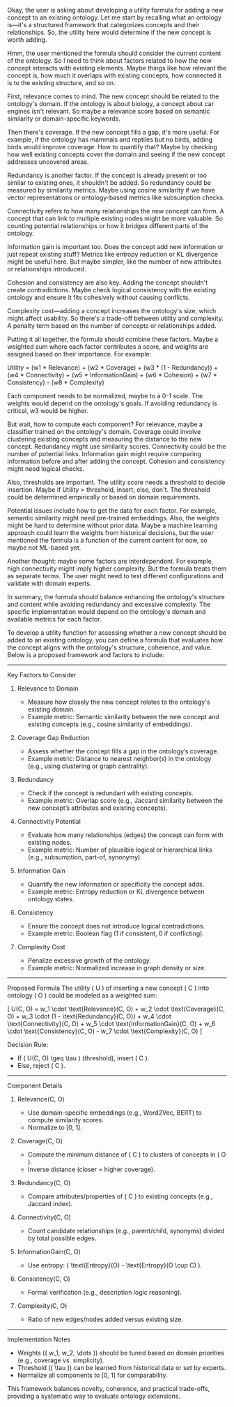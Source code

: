 Okay, the user is asking about developing a utility formula for adding a new concept to an existing ontology. Let me start by recalling what an ontology is—it's a structured framework that categorizes concepts and their relationships. So, the utility here would determine if the new concept is worth adding.

Hmm, the user mentioned the formula should consider the current content of the ontology. So I need to think about factors related to how the new concept interacts with existing elements. Maybe things like how relevant the concept is, how much it overlaps with existing concepts, how connected it is to the existing structure, and so on.

First, relevance comes to mind. The new concept should be related to the ontology's domain. If the ontology is about biology, a concept about car engines isn't relevant. So maybe a relevance score based on semantic similarity or domain-specific keywords.

Then there's coverage. If the new concept fills a gap, it's more useful. For example, if the ontology has mammals and reptiles but no birds, adding birds would improve coverage. How to quantify that? Maybe by checking how well existing concepts cover the domain and seeing if the new concept addresses uncovered areas.

Redundancy is another factor. If the concept is already present or too similar to existing ones, it shouldn't be added. So redundancy could be measured by similarity metrics. Maybe using cosine similarity if we have vector representations or ontology-based metrics like subsumption checks.

Connectivity refers to how many relationships the new concept can form. A concept that can link to multiple existing nodes might be more valuable. So counting potential relationships or how it bridges different parts of the ontology.

Information gain is important too. Does the concept add new information or just repeat existing stuff? Metrics like entropy reduction or KL divergence might be useful here. But maybe simpler, like the number of new attributes or relationships introduced.

Cohesion and consistency are also key. Adding the concept shouldn't create contradictions. Maybe check logical consistency with the existing ontology and ensure it fits cohesively without causing conflicts.

Complexity cost—adding a concept increases the ontology's size, which might affect usability. So there's a trade-off between utility and complexity. A penalty term based on the number of concepts or relationships added.

Putting it all together, the formula should combine these factors. Maybe a weighted sum where each factor contributes a score, and weights are assigned based on their importance. For example:

Utility = (w1 * Relevance) + (w2 * Coverage) + (w3 * (1 - Redundancy)) + (w4 * Connectivity) + (w5 * InformationGain) + (w6 * Cohesion) + (w7 * Consistency) - (w8 * Complexity)

Each component needs to be normalized, maybe to a 0-1 scale. The weights would depend on the ontology's goals. If avoiding redundancy is critical, w3 would be higher.

But wait, how to compute each component? For relevance, maybe a classifier trained on the ontology's domain. Coverage could involve clustering existing concepts and measuring the distance to the new concept. Redundancy might use similarity scores. Connectivity could be the number of potential links. Information gain might require comparing information before and after adding the concept. Cohesion and consistency might need logical checks.

Also, thresholds are important. The utility score needs a threshold to decide insertion. Maybe if Utility > threshold, insert; else, don't. The threshold could be determined empirically or based on domain requirements.

Potential issues include how to get the data for each factor. For example, semantic similarity might need pre-trained embeddings. Also, the weights might be hard to determine without prior data. Maybe a machine learning approach could learn the weights from historical decisions, but the user mentioned the formula is a function of the current content for now, so maybe not ML-based yet.

Another thought: maybe some factors are interdependent. For example, high connectivity might imply higher complexity. But the formula treats them as separate terms. The user might need to test different configurations and validate with domain experts.

In summary, the formula should balance enhancing the ontology's structure and content while avoiding redundancy and excessive complexity. The specific implementation would depend on the ontology's domain and available metrics for each factor.

To develop a utility function for assessing whether a new concept should be added to an existing ontology, you can define a formula that evaluates how the concept aligns with the ontology's structure, coherence, and value. Below is a proposed framework and factors to include:

---

Key Factors to Consider
1. Relevance to Domain  
   - Measure how closely the new concept relates to the ontology's existing domain.  
   - Example metric: Semantic similarity between the new concept and existing concepts (e.g., cosine similarity of embeddings).  

2. Coverage Gap Reduction  
   - Assess whether the concept fills a gap in the ontology’s coverage.  
   - Example metric: Distance to nearest neighbor(s) in the ontology (e.g., using clustering or graph centrality).  

3. Redundancy  
   - Check if the concept is redundant with existing concepts.  
   - Example metric: Overlap score (e.g., Jaccard similarity between the new concept’s attributes and existing concepts).  

4. Connectivity Potential  
   - Evaluate how many relationships (edges) the concept can form with existing nodes.  
   - Example metric: Number of plausible logical or hierarchical links (e.g., subsumption, part-of, synonymy).  

5. Information Gain  
   - Quantify the new information or specificity the concept adds.  
   - Example metric: Entropy reduction or KL divergence between ontology states.  

6. Consistency  
   - Ensure the concept does not introduce logical contradictions.  
   - Example metric: Boolean flag (1 if consistent, 0 if conflicting).  

7. Complexity Cost  
   - Penalize excessive growth of the ontology.  
   - Example metric: Normalized increase in graph density or size.  

---

Proposed Formula
The utility \( U \) of inserting a new concept \( C \) into ontology \( O \) could be modeled as a weighted sum:  

\[
U(C, O) = w_1 \cdot \text{Relevance}(C, O) + w_2 \cdot \text{Coverage}(C, O) + w_3 \cdot (1 - \text{Redundancy}(C, O)) + w_4 \cdot \text{Connectivity}(C, O) + w_5 \cdot \text{InformationGain}(C, O) + w_6 \cdot \text{Consistency}(C, O) - w_7 \cdot \text{Complexity}(C, O)
\]

Decision Rule:  
- If \( U(C, O) \geq \tau \) (threshold), insert \( C \).  
- Else, reject \( C \).  

---

Component Details
1. Relevance(C, O)  
   - Use domain-specific embeddings (e.g., Word2Vec, BERT) to compute similarity scores.  
   - Normalize to [0, 1].  

2. Coverage(C, O)  
   - Compute the minimum distance of \( C \) to clusters of concepts in \( O \).  
   - Inverse distance (closer = higher coverage).  

3. Redundancy(C, O)  
   - Compare attributes/properties of \( C \) to existing concepts (e.g., Jaccard index).  

4. Connectivity(C, O)  
   - Count candidate relationships (e.g., parent/child, synonyms) divided by total possible edges.  

5. InformationGain(C, O)  
   - Use entropy: \( \text{Entropy}(O) - \text{Entropy}(O \cup C) \).  

6. Consistency(C, O)  
   - Formal verification (e.g., description logic reasoning).  

7. Complexity(C, O)  
   - Ratio of new edges/nodes added versus existing size.  

---

Implementation Notes
- Weights (\( w_1, w_2, \dots \)) should be tuned based on domain priorities (e.g., coverage vs. simplicity).  
- Threshold (\( \tau \)) can be learned from historical data or set by experts.  
- Normalize all components to [0, 1] for comparability.  

This framework balances novelty, coherence, and practical trade-offs, providing a systematic way to evaluate ontology extensions.